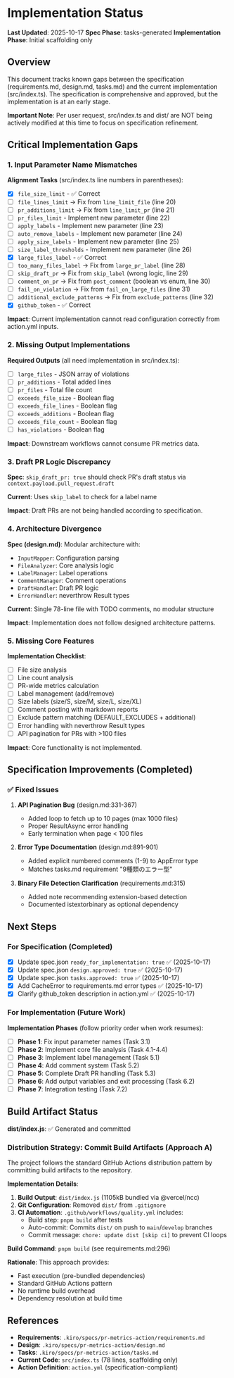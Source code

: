 # Implementation Status

**Last Updated**: 2025-10-17
**Spec Phase**: tasks-generated
**Implementation Phase**: Initial scaffolding only

## Overview

This document tracks known gaps between the specification (requirements.md, design.md, tasks.md) and the current implementation (src/index.ts). The specification is comprehensive and approved, but the implementation is at an early stage.

**Important Note**: Per user request, src/index.ts and dist/ are NOT being actively modified at this time to focus on specification refinement.

## Critical Implementation Gaps

### 1. Input Parameter Name Mismatches

**Alignment Tasks** (src/index.ts line numbers in parentheses):

- [x] `file_size_limit` - ✅ Correct
- [ ] `file_lines_limit` → Fix from `line_limit_file` (line 20)
- [ ] `pr_additions_limit` → Fix from `line_limit_pr` (line 21)
- [ ] `pr_files_limit` - Implement new parameter (line 22)
- [ ] `apply_labels` - Implement new parameter (line 23)
- [ ] `auto_remove_labels` - Implement new parameter (line 24)
- [ ] `apply_size_labels` - Implement new parameter (line 25)
- [ ] `size_label_thresholds` - Implement new parameter (line 26)
- [x] `large_files_label` - ✅ Correct
- [ ] `too_many_files_label` → Fix from `large_pr_label` (line 28)
- [ ] `skip_draft_pr` → Fix from `skip_label` (wrong logic, line 29)
- [ ] `comment_on_pr` → Fix from `post_comment` (boolean vs enum, line 30)
- [ ] `fail_on_violation` → Fix from `fail_on_large_files` (line 31)
- [ ] `additional_exclude_patterns` → Fix from `exclude_patterns` (line 32)
- [x] `github_token` - ✅ Correct

**Impact**: Current implementation cannot read configuration correctly from action.yml inputs.

### 2. Missing Output Implementations

**Required Outputs** (all need implementation in src/index.ts):

- [ ] `large_files` - JSON array of violations
- [ ] `pr_additions` - Total added lines
- [ ] `pr_files` - Total file count
- [ ] `exceeds_file_size` - Boolean flag
- [ ] `exceeds_file_lines` - Boolean flag
- [ ] `exceeds_additions` - Boolean flag
- [ ] `exceeds_file_count` - Boolean flag
- [ ] `has_violations` - Boolean flag

**Impact**: Downstream workflows cannot consume PR metrics data.

### 3. Draft PR Logic Discrepancy

**Spec**: `skip_draft_pr: true` should check PR's draft status via `context.payload.pull_request.draft`

**Current**: Uses `skip_label` to check for a label name

**Impact**: Draft PRs are not being handled according to specification.

### 4. Architecture Divergence

**Spec (design.md)**: Modular architecture with:

- `InputMapper`: Configuration parsing
- `FileAnalyzer`: Core analysis logic
- `LabelManager`: Label operations
- `CommentManager`: Comment operations
- `DraftHandler`: Draft PR logic
- `ErrorHandler`: neverthrow Result types

**Current**: Single 78-line file with TODO comments, no modular structure

**Impact**: Implementation does not follow designed architecture patterns.

### 5. Missing Core Features

**Implementation Checklist**:

- [ ] File size analysis
- [ ] Line count analysis
- [ ] PR-wide metrics calculation
- [ ] Label management (add/remove)
- [ ] Size labels (size/S, size/M, size/L, size/XL)
- [ ] Comment posting with markdown reports
- [ ] Exclude pattern matching (DEFAULT_EXCLUDES + additional)
- [ ] Error handling with neverthrow Result types
- [ ] API pagination for PRs with >100 files

**Impact**: Core functionality is not implemented.

## Specification Improvements (Completed)

### ✅ Fixed Issues

1. **API Pagination Bug** (design.md:331-367)
   - Added loop to fetch up to 10 pages (max 1000 files)
   - Proper ResultAsync error handling
   - Early termination when page < 100 files

2. **Error Type Documentation** (design.md:891-901)
   - Added explicit numbered comments (1-9) to AppError type
   - Matches tasks.md requirement "9種類のエラー型"

3. **Binary File Detection Clarification** (requirements.md:315)
   - Added note recommending extension-based detection
   - Documented istextorbinary as optional dependency

## Next Steps

### For Specification (Completed)

- [x] Update spec.json `ready_for_implementation: true` ✅ (2025-10-17)
- [x] Update spec.json `design.approved: true` ✅ (2025-10-17)
- [x] Update spec.json `tasks.approved: true` ✅ (2025-10-17)
- [x] Add CacheError to requirements.md error types ✅ (2025-10-17)
- [x] Clarify github_token description in action.yml ✅ (2025-10-17)

### For Implementation (Future Work)

**Implementation Phases** (follow priority order when work resumes):

- [ ] **Phase 1**: Fix input parameter names (Task 3.1)
- [ ] **Phase 2**: Implement core file analysis (Task 4.1-4.4)
- [ ] **Phase 3**: Implement label management (Task 5.1)
- [ ] **Phase 4**: Add comment system (Task 5.2)
- [ ] **Phase 5**: Complete Draft PR handling (Task 5.3)
- [ ] **Phase 6**: Add output variables and exit processing (Task 6.2)
- [ ] **Phase 7**: Integration testing (Task 7.2)

## Build Artifact Status

**dist/index.js**: ✅ Generated and committed

### Distribution Strategy: Commit Build Artifacts (Approach A)

The project follows the standard GitHub Actions distribution pattern by committing build artifacts to the repository.

**Implementation Details**:

1. **Build Output**: `dist/index.js` (1105kB bundled via @vercel/ncc)
2. **Git Configuration**: Removed `dist/` from `.gitignore`
3. **CI Automation**: `.github/workflows/quality.yml` includes:
   - Build step: `pnpm build` after tests
   - Auto-commit: Commits `dist/` on push to `main`/`develop` branches
   - Commit message: `chore: update dist [skip ci]` to prevent CI loops

**Build Command**: `pnpm build` (see requirements.md:296)

**Rationale**: This approach provides:

- Fast execution (pre-bundled dependencies)
- Standard GitHub Actions pattern
- No runtime build overhead
- Dependency resolution at build time

## References

- **Requirements**: `.kiro/specs/pr-metrics-action/requirements.md`
- **Design**: `.kiro/specs/pr-metrics-action/design.md`
- **Tasks**: `.kiro/specs/pr-metrics-action/tasks.md`
- **Current Code**: `src/index.ts` (78 lines, scaffolding only)
- **Action Definition**: `action.yml` (specification-compliant)
